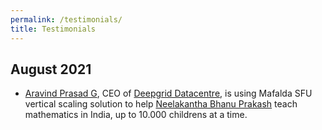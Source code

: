 ```yaml
---
permalink: /testimonials/
title: Testimonials
---
```


## August 2021

- [Aravind Prasad G](https://www.linkedin.com/in/aravindgp/), CEO of
  [Deepgrid Datacentre](https://deepgrid.in/), is using Mafalda SFU vertical
  scaling solution to help
  [Neelakantha Bhanu Prakash](https://en.wikipedia.org/wiki/Neelakantha_Bhanu_Prakash)
  teach mathematics in India, up to 10.000 childrens at a time.
